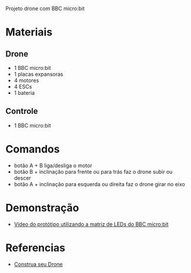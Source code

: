 Projeto drone com BBC micro:bit

# Materiais

## Drone
- 1 BBC micro:bit
- 1 placas expansoras
- 4 motores
- 4 ESCs
- 1 bateria

## Controle
- 1 BBC micro:bit

# Comandos
- botão A + B liga/desliga o motor
- botão B + inclinação para frente ou para trás faz o drone subir ou descer
- botão A + inclinação para esquerda ou direita faz o drone girar no eixo

# Demonstração
- [Vídeo do protótipo utilizando a matriz de LEDs do BBC micro:bit](https://youtu.be/twl8z7fc-IY)

# Referencias
- [Construa seu Drone](https://www.youtube.com/watch?v=972Z_QBTgM8)

